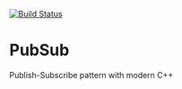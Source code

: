 [![Build Status](https://travis-ci.org/alext234/PubSub.svg?branch=master)](https://travis-ci.org/alext234/PubSub)


# PubSub
Publish-Subscribe pattern with modern C++
